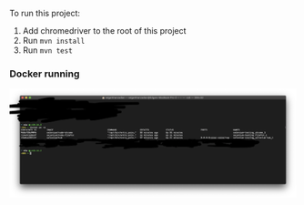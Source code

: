 To run this project:

1. Add chromedriver to the root of this project
2. Run `mvn install`
3. Run `mvn test`

### Docker running
![Alt text](dockerRunning.png "Docker")